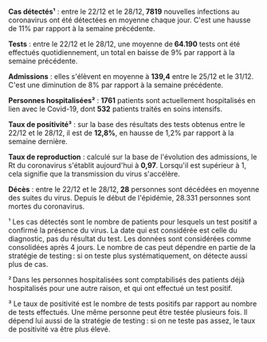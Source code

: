 <strong>Cas détectés¹</strong> : entre le 22/12 et le 28/12,<strong> 7819</strong> nouvelles infections au coronavirus ont été détectées en moyenne chaque jour. C'est une hausse de 11% par rapport à la semaine précédente.<p><strong>Tests</strong> : entre le 22/12 et le 28/12, une moyenne de<strong> 64.190</strong> tests ont été effectués quotidiennement, un total en baisse de 9% par rapport à la semaine précédente.<p><strong>Admissions</strong> : elles s'élèvent en moyenne à <strong> 139,4</strong> entre le 25/12 et le 31/12. C'est une diminution de 8% par rapport à la semaine précédente.<p><strong>Personnes hospitalisées²</strong> : <strong>1761</strong> patients sont actuellement hospitalisés en lien avec le Covid-19, dont <strong>532</strong> patients traités en soins intensifs.<p><strong>Taux de positivité³</strong> : sur la base des résultats des tests obtenus entre le 22/12 et le 28/12, il est de <strong>12,8%</strong>, en hausse de 1,2% par rapport à la semaine dernière.<p><strong>Taux de reproduction</strong> : calculé sur la base de l'évolution des admissions, le Rt du coronavirus s'établit aujourd'hui à <strong>0,97</strong>. Lorsqu'il est supérieur à 1, cela signifie que la transmission du virus s'accélère.<p><strong>Décès</strong> : entre le 22/12 et le 28/12,<strong> 28</strong> personnes sont décédées en moyenne des suites du virus. Depuis le début de l'épidémie, 28.331 personnes sont mortes du coronavirus.<p>¹ Les cas détectés sont le nombre de patients pour lesquels un test positif a confirmé la présence du virus. La date qui est considérée est celle du diagnostic, pas du résultat du test. Les données sont considérées comme consolidées après 4 jours. Le nombre de cas peut dépendre en partie de la stratégie de testing : si on teste plus systématiquement, on détecte aussi plus de cas.<p>² Dans les personnes hospitalisées sont comptabilisés des patients déjà hospitalisés pour une autre raison, et qui ont effectué un test positif.<p>³ Le taux de positivité est le nombre de tests positifs par rapport au nombre de tests effectués. Une même personne peut être testée plusieurs fois. Il dépend lui aussi de la stratégie de testing : si on ne teste pas assez, le taux de positivité va être plus élevé.
